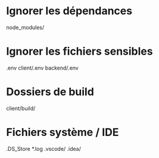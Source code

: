 # Ignorer les dépendances
node_modules/

# Ignorer les fichiers sensibles
.env
client/.env
backend/.env

# Dossiers de build
client/build/

# Fichiers système / IDE
.DS_Store
*.log
.vscode/
.idea/
